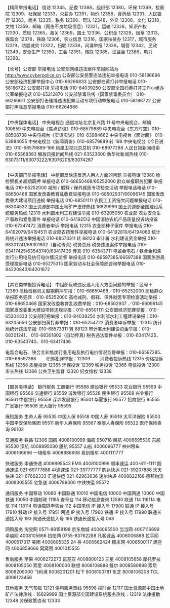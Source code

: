 【精简举报电话】
信访 12345，纪委 12388，组织部 12380，环保 12369，检察院 12309，社保局 12333，欠薪办 12351，物价 12358，食药局 12331，人民银行 12363，商务 12335，税务 12366，司法 12348，外交 12308，文化 12318，文物 12359，邮箱（网络不良垃圾信息）12321，运输 12328，知识产权 12330，质检 12365，海关 12369，国土 12336，公积金 12329，烟草 12313，保监会 12378，铁路 12306，农业信息 12316，国家扶贫办 12317，城市服务 12319，防震减灾 12322，妇联 12338，间谍举报 12339，城管 12342，民政 12349，安全生产 12350，工会 12351，残联 12385，证监会 12386，电力 12398。

【长号】公安部 举报电话
公安部网络违法案件举报网站为 http://www.cyberpolice.cn
公安部公安民警违法违纪举报电话 010-58186696
公安部经济犯罪举报中心 010-66266833
公安部扫黄打非举报电话 010-58186722
公安部打拐 举报电话 010-84039250
公安部全国扫黄打非工作小组办公室举报电话 010-65212870
公安部禁毒热线（国家禁毒委员会） 010-66266611
公安部打击赌博违法犯罪活动专项行动举报电话 010-58186722
公安部打黑除恶举报电话 010-66264666

----------------------------------------
【中央媒体电话】
中央电视台 通信地址北京复兴路 11 号中央电视台，邮编 100859
中央电视台《焦点访谈》010-68579889
中央电视台《东方时空》010-68508738
中央电视台《实话实说》010-63984662
中央电视台《面对面》 010-63984655
中央电视台《新闻调查》010-68579889 转 198
中央电视台《今日说法》010-68579889-166
凤凰卫视北京总机 010-68977288
人民日报新闻线索 010-65368383
解放日报新闻热线 021-63523600
新华社新闻热线 010-63073111/63073222/63076206/63074267

-------------------------------
【中央部门举报电话】
中组部反映违反选人用人方面的问题 举报电话 12380
检检察机关超期羁押 举报电话 010-68650468/65252000
群众举报职务犯罪 举报电话 010-65252000
减刑 / 假释 / 保外就医专项检查活动 举报电话电话 010-68650468
国家发改委教育乱收费举报电话 010-68502937/66096145
国家发改委重大建设项目违规 举报电话 010-68501111
农民工工资拖欠问题举报电话 010-68304532
国土资源部中国土地矿产法律热线 16829999
国土资源部全国建设系统服务热线 12319
水利部水利工程建设举报 010-63205050
农业部 农业安全生产事故和紧急事件 举报电话 010-64192512
中国消协农机产品质量投诉站投诉 010-67347472
消费者申诉 举报电话 12315
农业部种子案件 举报电话 010-64192079/64194511
农业部农药案件举报电话 010-64192810/64194066
统计局统计违法举报电话 010-68573311 转 88123
审计署 水利建设资金举报 010-68301241/68301802（自动传真)
税务总局 税务违法案件举报电话 010-63417425/63543740/63417436 传真 010-63543711
电监会电石 / 铁合金和焦炭行业用电及执行电价情况监督 举报电话 010-66597385/66597388
国家旅游局受理投诉电话 010-65275315
国家劳动与社会保障部咨询举报电话 010-84220843/84201672

----------------------------------------
【其它类举报投诉电话】
中组部反映违反选人用人方面问题的举报：区号＋12380
高检检察机关超期羁押举报：010-68650468／010-65252000
高检群众举报职务犯罪：010-65252000
高检减刑、假释、保外就医专项检查活动举报：010-68650468
国家发改委教育乱收费举报：010-68502937 ／010-66096145
国家发改委重大建设项目违规举报：010-68501111
公安部经济犯罪举报：010-65204333
公安部打拐举报：010-84039250
水利部水利工程建设举报：010-63205050
公安部扫黄打非举报：010-65254722
消费者申诉举报：12315
统计局统计违法举报: 010-68573311 转 88123
审计署水利建设资金举报：010-68301241、 010-68301802（自动传真)
税务违法案件举报：010-63417425、010-63543740、010-63417436

电监会电石、铁合金和焦炭行业用电及执行电价情况监督举报：010-66597385、010-66597388　　
职务犯罪举报：12309　　
消费者投诉热线 12315
价格投诉热线 12358
质量投诉 12365
环保投诉 12369
税务投诉 12366
电信投诉 12300
市长热线 12366
公共卫生监督 12320
妇女维权 12338

----------------------------------------
【服务类电话】
银行服务
工商银行 95588
建设银行 95533
农业银行 95599
中国银行 95566
交通银行 95559
浦发银行 95528
民生银行 95568
兴业银行 95561
中信银行 95558
深圳发展银行 95501
华夏银行 95577
招商银行 95555
广发银行 95508
光大银行 95595

保险服务
生命人寿 95535
中国人保 95518
中国人寿 95519
太平洋保险 95500
中国平安保险集团 95511
新华人寿保险 95567
泰康人寿保险 95522
医疗保险查询 96102

交通服务
铁路 12306
国航 4008100999
海航 950718
南航 4006695539
东航 95530
深航 4008895080
厦航 95557
山航 4006096777
神州租车 4006166666
一嗨租车 4008886608
易到租车 4001111777

快递服务
申通快递 4008895543
EMS 4008100999
顺丰速运 400-811-1111
圆通速递 021-69777888
中通速递 021-39777777
韵达快运 021-39207888
天天快递 021-67662333
汇通快运 021-62963636
速尔快递 4008822168
德邦物流 4008305555
宅急送 4006789000
中铁快运 95572

通讯服务
中国移动 10086
中国联通 10010
中国电信 10000
中国网通 10060
中国铁通 10050
中国邮政 11185
查号台 114
移动信息查询 12580
联通 114 116114
电信 114 118114
电话障碍申告台 112
中国电信 IP 接入号 17900
联通 IP 接入号 17910
移动 IP 接入号 17951
网通 IP 接入号 17960
铁通 IP 接入号 17990
联通长途接入号 193
网通长途接入号 196
铁通长途接入号 068

网购服务
淘宝网 0571-88158198
京东商城 4006065500
当当网 4007116699
卓越网 4008105666
拍拍网 0755-83762288
凡客诚品 4006006888
拉手网 4000517317
美团 4006605335
24 券 4006662424
糯米网 4006500117
满座网 4006858666
窝窝团 4001015555

售后服务
苹果 4006272273
诺基亚 4008800123
三星 4008105858
摩托罗拉 8008105050
索爱 4008100000
联想 8008108888
戴尔 8008580888
索尼 8008209000
飞利浦 8008201201
松下 8008100781
东芝 8008108208
TCL 4008123456

其他服务
天气预报 12121
供电服务热线 95598
报时台 12117
国土资源部中国土地矿产法律热线：16829999
国土资源部全国建设系统服务热线：12319
法律援助 12348
劳保政策咨询 12333